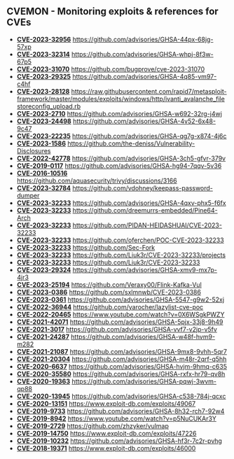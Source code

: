 ## CVEMON - Monitoring exploits & references for CVEs
- **[CVE-2023-32956](https://in.scanfactory.io/cvemon/CVE-2023-32956.html)** https://github.com/advisories/GHSA-44px-68jg-57xp
- **[CVE-2023-32314](https://in.scanfactory.io/cvemon/CVE-2023-32314.html)** https://github.com/advisories/GHSA-whpj-8f3w-67p5
- **[CVE-2023-31070](https://in.scanfactory.io/cvemon/CVE-2023-31070.html)** https://github.com/bugprove/cve-2023-31070
- **[CVE-2023-29325](https://in.scanfactory.io/cvemon/CVE-2023-29325.html)** https://github.com/advisories/GHSA-4q85-vm97-c4hf
- **[CVE-2023-28128](https://in.scanfactory.io/cvemon/CVE-2023-28128.html)** https://raw.githubusercontent.com/rapid7/metasploit-framework/master/modules/exploits/windows/http/ivanti_avalanche_filestoreconfig_upload.rb
- **[CVE-2023-2710](https://in.scanfactory.io/cvemon/CVE-2023-2710.html)** https://github.com/advisories/GHSA-w692-32rg-j4wj
- **[CVE-2023-24498](https://in.scanfactory.io/cvemon/CVE-2023-24498.html)** https://github.com/advisories/GHSA-4v52-6x48-9c47
- **[CVE-2023-22235](https://in.scanfactory.io/cvemon/CVE-2023-22235.html)** https://github.com/advisories/GHSA-qg7g-x874-4j6c
- **[CVE-2023-1586](https://in.scanfactory.io/cvemon/CVE-2023-1586.html)** https://github.com/the-deniss/Vulnerability-Disclosures
- **[CVE-2022-42778](https://in.scanfactory.io/cvemon/CVE-2022-42778.html)** https://github.com/advisories/GHSA-3ch5-gfvr-379v
- **[CVE-2019-0117](https://in.scanfactory.io/cvemon/CVE-2019-0117.html)** https://github.com/advisories/GHSA-hg94-7qqv-5v36
- **[CVE-2016-10516](https://in.scanfactory.io/cvemon/CVE-2016-10516.html)** https://github.com/aquasecurity/trivy/discussions/3166
- **[CVE-2023-32784](https://in.scanfactory.io/cvemon/CVE-2023-32784.html)** https://github.com/vdohney/keepass-password-dumper
- **[CVE-2023-32233](https://in.scanfactory.io/cvemon/CVE-2023-32233.html)** https://github.com/advisories/GHSA-4qxv-phx5-f6fx
- **[CVE-2023-32233](https://in.scanfactory.io/cvemon/CVE-2023-32233.html)** https://github.com/dreemurrs-embedded/Pine64-Arch
- **[CVE-2023-32233](https://in.scanfactory.io/cvemon/CVE-2023-32233.html)** https://github.com/PIDAN-HEIDASHUAI/CVE-2023-32233
- **[CVE-2023-32233](https://in.scanfactory.io/cvemon/CVE-2023-32233.html)** https://github.com/oferchen/POC-CVE-2023-32233
- **[CVE-2023-32233](https://in.scanfactory.io/cvemon/CVE-2023-32233.html)** https://github.com/Sec-Fork
- **[CVE-2023-32233](https://in.scanfactory.io/cvemon/CVE-2023-32233.html)** https://github.com/Liuk3r/CVE-2023-32233/projects
- **[CVE-2023-32233](https://in.scanfactory.io/cvemon/CVE-2023-32233.html)** https://github.com/Liuk3r/CVE-2023-32233
- **[CVE-2023-29324](https://in.scanfactory.io/cvemon/CVE-2023-29324.html)** https://github.com/advisories/GHSA-xmv9-mx7p-4jr3
- **[CVE-2023-25194](https://in.scanfactory.io/cvemon/CVE-2023-25194.html)** https://github.com/Veraxy00/Flink-Kafka-Vul
- **[CVE-2023-0386](https://in.scanfactory.io/cvemon/CVE-2023-0386.html)** https://github.com/sxlmnwb/CVE-2023-0386
- **[CVE-2023-0361](https://in.scanfactory.io/cvemon/CVE-2023-0361.html)** https://github.com/advisories/GHSA-5547-g9w2-52xj
- **[CVE-2022-36944](https://in.scanfactory.io/cvemon/CVE-2022-36944.html)** https://github.com/yarocher/lazylist-cve-poc
- **[CVE-2022-20465](https://in.scanfactory.io/cvemon/CVE-2022-20465.html)** https://www.youtube.com/watch?v=0X6WSgkPWZY
- **[CVE-2021-42071](https://in.scanfactory.io/cvemon/CVE-2021-42071.html)** https://github.com/advisories/GHSA-5pjx-33j8-9h49
- **[CVE-2021-3017](https://in.scanfactory.io/cvemon/CVE-2021-3017.html)** https://github.com/advisories/GHSA-vvf7-v2jp-v5fv
- **[CVE-2021-24287](https://in.scanfactory.io/cvemon/CVE-2021-24287.html)** https://github.com/advisories/GHSA-w48f-hvm9-m282
- **[CVE-2021-21087](https://in.scanfactory.io/cvemon/CVE-2021-21087.html)** https://github.com/advisories/GHSA-9mx8-9vhh-5qr7
- **[CVE-2021-20304](https://in.scanfactory.io/cvemon/CVE-2021-20304.html)** https://github.com/advisories/GHSA-m48r-2qrf-q5hh
- **[CVE-2020-6637](https://in.scanfactory.io/cvemon/CVE-2020-6637.html)** https://github.com/advisories/GHSA-hvjm-9hmq-c635
- **[CVE-2020-35580](https://in.scanfactory.io/cvemon/CVE-2020-35580.html)** https://github.com/advisories/GHSA-rxfx-hr79-qv8h
- **[CVE-2020-19363](https://in.scanfactory.io/cvemon/CVE-2020-19363.html)** https://github.com/advisories/GHSA-pqwj-3wvm-qp88
- **[CVE-2020-13945](https://in.scanfactory.io/cvemon/CVE-2020-13945.html)** https://github.com/advisories/GHSA-c538-784j-qcxc
- **[CVE-2020-13151](https://in.scanfactory.io/cvemon/CVE-2020-13151.html)** https://www.exploit-db.com/exploits/49067
- **[CVE-2019-9733](https://in.scanfactory.io/cvemon/CVE-2019-9733.html)** https://github.com/advisories/GHSA-8h32-rch7-92w4
- **[CVE-2019-8942](https://in.scanfactory.io/cvemon/CVE-2019-8942.html)** https://www.youtube.com/watch?v=p5NuCUKAr3Y
- **[CVE-2019-2729](https://in.scanfactory.io/cvemon/CVE-2019-2729.html)** https://github.com/zhzyker/vulmap
- **[CVE-2019-14750](https://in.scanfactory.io/cvemon/CVE-2019-14750.html)** https://www.exploit-db.com/exploits/47226
- **[CVE-2019-10232](https://in.scanfactory.io/cvemon/CVE-2019-10232.html)** https://github.com/advisories/GHSA-hf3r-7c2r-pvhg
- **[CVE-2018-19371](https://in.scanfactory.io/cvemon/CVE-2018-19371.html)** https://www.exploit-db.com/exploits/46000
